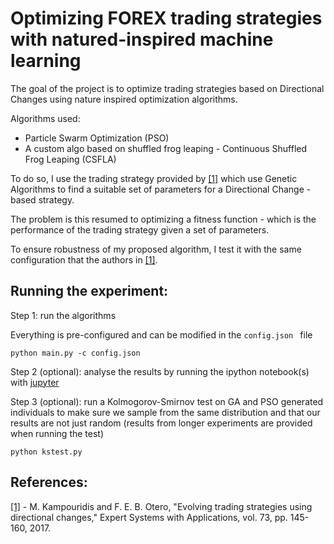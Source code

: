 # Optimizing FOREX trading strategies with natured-inspired machine learning 

The goal of the project is to optimize trading strategies based on Directional Changes using nature inspired optimization algorithms.

Algorithms used:

- Particle Swarm Optimization (PSO)
- A custom algo based on shuffled frog leaping - Continuous Shuffled Frog Leaping (CSFLA)

To do so, I use the trading strategy provided by [[1]](http://www.kampouridis.net/papers/DC-GA.pdf) which use Genetic Algorithms to find a suitable set of parameters for a Directional Change - based strategy.

The problem is this resumed to optimizing a fitness function - which is the performance of the trading strategy given a set of parameters.

To ensure robustness of my proposed algorithm, I test it with the same configuration that the authors in [[1]](http://www.kampouridis.net/papers/DC-GA.pdf).


## Running the experiment:

Step 1: run the algorithms

Everything is pre-configured and can be modified in the ```config.json ``` file
```
python main.py -c config.json
```

Step 2 (optional): analyse the results by running the ipython notebook(s) with [jupyter](http://jupyter.readthedocs.io/en/latest/running.html) 

Step 3 (optional): run a Kolmogorov-Smirnov test on GA and PSO generated individuals to make sure we sample from the same distribution and that our results are not just random (results from longer experiments are provided when running the test)
```
python kstest.py 
```


## References:
[[1]](http://www.kampouridis.net/papers/DC-GA.pdf) - M. Kampouridis and F. E. B. Otero, "Evolving trading strategies using directional changes," Expert Systems with Applications, vol. 73, pp. 145-160, 2017.
